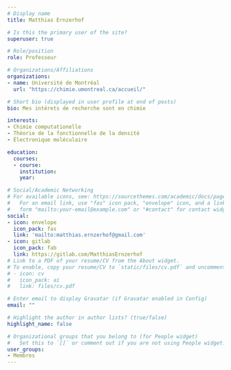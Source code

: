 ```yaml
---
# Display name
title: Matthias Ernzerhof

# Is this the primary user of the site?
superuser: true

# Role/position
role: Professeur

# Organizations/Affiliations
organizations:
- name: Université de Montréal
  url: "https://chimie.umontreal.ca/accueil/"

# Short bio (displayed in user profile at end of posts)
bio: Mes intérets de recherche sont en chimie

interests:
- Chimie computationelle
- Théorie de la fonctionnelle de la densité
- Électronique moléculaire

education:
  courses:
  - course: 
    institution: 
    year: 

# Social/Academic Networking
# For available icons, see: https://sourcethemes.com/academic/docs/page-builder/#icons
#   For an email link, use "fas" icon pack, "envelope" icon, and a link in the
#   form "mailto:your-email@example.com" or "#contact" for contact widget.
social:
- icon: envelope
  icon_pack: fas
  link: 'mailto:matthias.ernzerhof@gmail.com'
- icon: gitlab
  icon_pack: fab
  link: https://gitlab.com/MatthiasErnzerhof
# Link to a PDF of your resume/CV from the About widget.
# To enable, copy your resume/CV to `static/files/cv.pdf` and uncomment the lines below.
# - icon: cv
#   icon_pack: ai
#   link: files/cv.pdf

# Enter email to display Gravatar (if Gravatar enabled in Config)
email: ""

# Highlight the author in author lists? (true/false)
highlight_name: false

# Organizational groups that you belong to (for People widget)
#   Set this to `[]` or comment out if you are not using People widget.
user_groups:
- Membres
---
```


